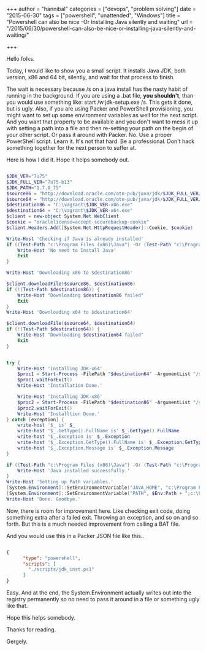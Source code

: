 +++
author = "hannibal"
categories = ["devops", "problem solving"]
date = "2015-06-30"
tags = ["powershell", "unattended", "Windows"]
title = "Powershell can also be nice -Or Installing Java silently and waiting"
url = "/2015/06/30/powershell-can-also-be-nice-or-installing-java-silently-and-waiting/"

+++

Hello folks.

Today, I would like to show you a small script. It installs Java JDK, both version, x86 and 64 bit, silently, and wait for that process to finish.

The wait is necessary because /s on a java install has the nasty habit of running in the background. If you are using a .bat file, **you shouldn't**, than you would use something like: start /w jdk-setup.exe /s. This gets it done, but is ugly. Also, if you are using Packer and PowerShell provisioning, you might want to set up some environment variables as well for the next script. And you want that property to be available and you don't want to mess it up with setting a path into a file and then re-setting your path on the begin of your other script. Or pass it around with Packer. No. Use a proper PowerShell script. Learn it. It's not that hard. Be a professional. Don't hack something together for the next person to suffer at.

Here is how I did it. Hope it helps somebody out.

~~~powershell

$JDK_VER="7u75"
$JDK_FULL_VER="7u75-b13"
$JDK_PATH="1.7.0_75"
$source86 = "http://download.oracle.com/otn-pub/java/jdk/$JDK_FULL_VER/jdk-$JDK_VER-windows-i586.exe"
$source64 = "http://download.oracle.com/otn-pub/java/jdk/$JDK_FULL_VER/jdk-$JDK_VER-windows-x64.exe"
$destination86 = "C:\vagrant\$JDK_VER-x86.exe"
$destination64 = "C:\vagrant\$JDK_VER-x64.exe"
$client = new-object System.Net.WebClient
$cookie = "oraclelicense=accept-securebackup-cookie"
$client.Headers.Add([System.Net.HttpRequestHeader]::Cookie, $cookie)

Write-Host 'Checking if Java is already installed'
if ((Test-Path "c:\Program Files (x86)\Java") -Or (Test-Path "c:\Program Files\Java")) {
    Write-Host 'No need to Install Java'
    Exit
}

Write-Host 'Downloading x86 to $destination86'

$client.downloadFile($source86, $destination86)
if (!(Test-Path $destination86)) {
    Write-Host "Downloading $destination86 failed"
    Exit
}
Write-Host 'Downloading x64 to $destination64'

$client.downloadFile($source64, $destination64)
if (!(Test-Path $destination64)) {
    Write-Host "Downloading $destination64 failed"
    Exit
}


try {
    Write-Host 'Installing JDK-x64'
    $proc1 = Start-Process -FilePath "$destination64" -ArgumentList "/s REBOOT=ReallySuppress" -Wait -PassThru
    $proc1.waitForExit()
    Write-Host 'Installation Done.'

    Write-Host 'Installing JDK-x86'
    $proc2 = Start-Process -FilePath "$destination86" -ArgumentList "/s REBOOT=ReallySuppress" -Wait -PassThru
    $proc2.waitForExit()
    Write-Host 'Installtion Done.'
} catch [exception] {
    write-host '$_ is' $_
    write-host '$_.GetType().FullName is' $_.GetType().FullName
    write-host '$_.Exception is' $_.Exception
    write-host '$_.Exception.GetType().FullName is' $_.Exception.GetType().FullName
    write-host '$_.Exception.Message is' $_.Exception.Message
}

if ((Test-Path "c:\Program Files (x86)\Java") -Or (Test-Path "c:\Program Files\Java")) {
    Write-Host 'Java installed successfully.'
}
Write-Host 'Setting up Path variables.'
[System.Environment]::SetEnvironmentVariable("JAVA_HOME", "c:\Program Files (x86)\Java\jdk$JDK_PATH", "Machine")
[System.Environment]::SetEnvironmentVariable("PATH", $Env:Path + ";c:\Program Files (x86)\Java\jdk$JDK_PATH\bin", "Machine")
Write-Host 'Done. Goodbye.'
~~~

Now, there is room for improvement here. Like checking exit code, doing something extra after a failed exit. Throwing an exception, and so on and so forth. But this is a much needed improvement from calling a BAT file.

And you would use this in a Packer JSON file like this..

~~~json

{
      "type": "powershell",
      "scripts": [
        "./scripts/jdk_inst.ps1"
      ]
}
~~~

Easy. And at the end, the System.Environment actually writes out into the registry permanently so no need to pass it around in a file or something ugly like that.

Hope this helps somebody.

Thanks for reading.

Gergely.